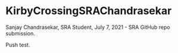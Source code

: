 # KirbyCrossingSRAChandrasekar
Sanjay Chandrasekar, SRA Student, July 7, 2021 - SRA GitHub repo submission.

Push test.
